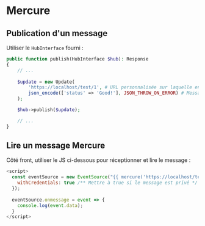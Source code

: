 # Mercure

## Publication d'un message

Utiliser le `HubInterface` fourni :

```php
public function publish(HubInterface $hub): Response
{
    // ...
    
    $update = new Update(
        'https://localhost/test/1', # URL personnalisée sur laquelle envoyer le message
        json_encode(['status' => 'Good!'], JSON_THROW_ON_ERROR) # Message au format JSON à envoyer sur l'URL du dessus
    );

    $hub->publish($update);

    // ...
}
```

## Lire un message Mercure

Côté front, utiliser le JS ci-dessous pour réceptionner et lire le message :

```js
<script>
  const eventSource = new EventSource("{{ mercure('https://localhost/test/1')|escape('js') }}", {
    withCredentials: true /** Mettre à true si le message est privé */
  });
    
  eventSource.onmessage = event => {
    console.log(event.data);
  }
</script>
```
